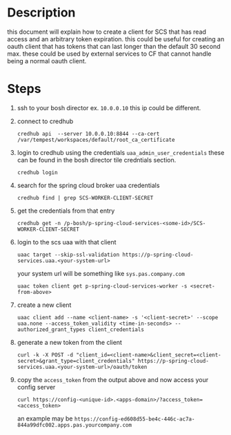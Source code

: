 # Description

this document will explain how to create a client for SCS that has read access and an arbitrary token expiration. this could be useful for creating an oauth client that has tokens that can last longer than the default 30 second max. these could be used  by external services to CF that cannot handle being a normal oauth client.

# Steps

1. ssh to your bosh director ex. `10.0.0.10` this ip could be different.


2. connect to credhub
   
    `credhub api  --server 10.0.0.10:8844 --ca-cert /var/tempest/workspaces/default/root_ca_certificate`

3. login to credhub using the credentials `uaa_admin_user_credentials` these can be found in the bosh director tile credntials section.

    `credhub login`

4. search for the spring cloud broker uaa credentials

    `credhub find | grep SCS-WORKER-CLIENT-SECRET`

5. get the credentials from that entry

    `credhub get -n /p-bosh/p-spring-cloud-services-<some-id>/SCS-WORKER-CLIENT-SECRET`

6. login to the scs uaa with that client

    `uaac target --skip-ssl-validation https://p-spring-cloud-services.uaa.<your-system-url>`

    your system url will be something like `sys.pas.company.com`

    `uaac token client get p-spring-cloud-services-worker -s <secret-from-above>`

7. create a new client 

    `uaac client add --name <client-name> -s '<client-secret>' --scope uaa.none --access_token_validity <time-in-seconds> --authorized_grant_types client_credentials`

8. generate a new token from the client 

    `curl -k -X POST -d "client_id=<client-name>&client_secret=<client-secret>&grant_type=client_credentials" https://p-spring-cloud-services.uaa.<your-system-url>/oauth/token`

9. copy the `access_token` from the output above and now access your config server

    `curl https://config-<unique-id>.<apps-domain>/?access_token=<access_token>`

    an example may be `https://config-ed608d55-be4c-446c-ac7a-844a99dfc002.apps.pas.yourcompany.com`
